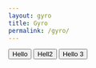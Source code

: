 ```yaml
---
layout: gyro
title: Gyro
permalink: /gyro/
---
```


<div id="report_box"></div>
<div id="ball"></div>
<button onclick="sensor=5">Hello</button>
<button onclick="document.getElementById('report_box').innerHTML = sensor">Hell2</button>
<button onclick="console.log(sensor)">Hello 3</button>

<script>
   console.log("hi")
</script>
